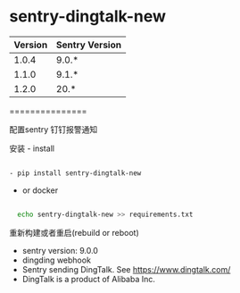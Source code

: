 
# sentry-dingtalk-new

| Version | Sentry Version |
|---- |----|
| 1.0.4 | 9.0.* |
| 1.1.0 | 9.1.* |
| 1.2.0 | 20.* |
===============

配置sentry 钉钉报警通知

安装 - install 

```bash

- pip install sentry-dingtalk-new
```

* or docker 

```bash

  echo sentry-dingtalk-new >> requirements.txt
```

 重新构建或者重启(rebuild or reboot)

* sentry version: 9.0.0
* dingding webhook
* Sentry sending DingTalk. See https://www.dingtalk.com/
* DingTalk is a product of Alibaba Inc.